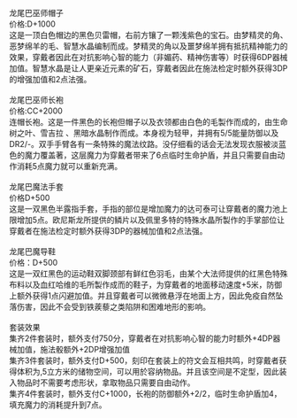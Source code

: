 <title>龙尾巴巫师套装</title>
<meta name="GENERATOR" content="WinCHM">
<meta http-equiv="Content-Type" content="text/html; charset=gb2312">
<br>龙尾巴巫师帽子
<br>价格:D+1000
<br>这是一顶白色帽边的黑色贝雷帽，右前方镶了一颗浅紫色的宝石。由梦精灵的角、恶梦绵羊的毛、智慧水晶编制而成。梦精灵的角以及噩梦绵羊拥有抵抗精神能力的效果，穿戴者因此在对抗影响心智的能力（非媚药、精神伤害等）时获得6DP器械加值。智慧水晶是让人更亲近元素的矿石，穿戴者因此在施法检定时额外获得3DP的增强加值和2点法强。
<br>
<br>龙尾巴巫师长袍
<br>价格:CC+2000
<br>连帽长袍。这是一件黑色的长袍但帽子以及衣领都由白色的毛製作而成的，由生命树之叶、雪吉拉 、黑暗水晶制作而成。本身视为轻甲，并拥有5/5能量防御以及DR2/-。双手手臂各有一条特殊的魔法纹路。没仔细看的话会无法发现衣服被淡蓝色的魔力覆盖著，这层魔力为穿戴者带来了6点临时生命护盾，并且只需要自由动作消耗5点魔力就可以重新充满。
<br>
<br>龙尾巴魔法手套
<br>价格D+500
<br>这是一双黑色半露指手套，手指的部位是增加魔力的达可泰可让穿戴者的魔力池上限增加5点。欧尼斯龙所提供的鳞片以及佩里多特的特殊水晶所製作的手掌部位让穿戴者在施法检定时额外获得3DP的器械加值和2点法强。
<br>
<br>龙尾巴魔导鞋
<br>价格：D+500
<br>这是一双红黑色的运动鞋双脚颈部有鲜红色羽毛，由某个大法师提供的红黑色特殊布料以及血红哈维的毛所製作成而的鞋子，为穿戴者的地面移动速度+5米，防御上额外获得1点闪避加值。并且穿戴者可以微微悬浮在地面上方，因此免疫自然坠落伤害，因此不会受到铁蒺藜之类陷阱和困难地形的影响。
<br>
<br>套装效果
<br>集齐2件套装时，额外支付750分，穿戴者在对抗影响心智的能力时额外+4DP器械加值，施法骰额外+2DP增强加值
<br>集齐3件套装时，额外支付D+500，刻印在套装上的符文会互相共鸣，时穿戴者获得体积为,5立方米的储物空间，可以用於容纳物品。并且该空间是不定型，因此装入物品时不需要考虑形状，拿取物品只需要自由动作。
<br>集齐4件套装时，额外支付C+1000，长袍的防御额外+2/2，临时生命护盾加4，填充魔力的消耗提升到7点。
<br>